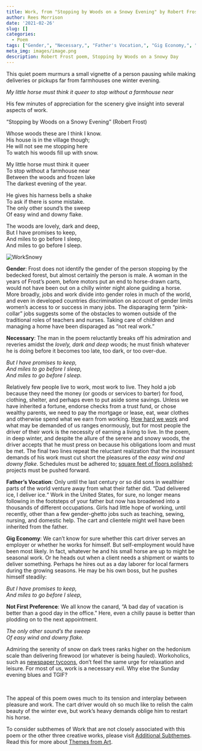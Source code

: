 ```yaml
---
title: Work, from "Stopping by Woods on a Snowy Evening" by Robert Frost
author: Rees Morrison
date: '2021-02-26'
slug: []
categories:
  - Poem
tags: ["Gender,", "Necessary,", "Father's Vocation,", "Gig Economy,", "Not First Preference", ]
meta_img: images/image.png
description: Robert Frost poem, Stopping by Woods on a Snowy Day
---
```


This quiet poem murmurs a small vignette of a person pausing while making deliveries or pickups far from farmhouses one winter evening.   

*My little horse must think it queer*
*to stop without a farmhouse near*

His few minutes of appreciation for the scenery give insight into several aspects of work.  


“Stopping by Woods on a Snowy Evening” (Robert Frost)

Whose woods these are I think I know.     
His house is in the village though;     
He will not see me stopping here     
To watch his woods fill up with snow.     

My little horse must think it queer     
To stop without a farmhouse near    
Between the woods and frozen lake     
The darkest evening of the year.     

He gives his harness bells a shake     
To ask if there is some mistake.     
The only other sound’s the sweep    
Of easy wind and downy flake.     

The woods are lovely, dark and deep,     
But I have promises to keep,     
And miles to go before I sleep,     
And miles to go before I sleep.  


![WorkSnowy](/media/WorkSnowy.jpeg)

**Gender**: Frost does not identify the gender of the person stopping by the bedecked forest, but almost certainly the person is male. A woman in the years of Frost’s poem, before motors put an end to horse-drawn carts, would not have been out on a chilly winter night alone guiding a horse.  More broadly, jobs and work divide into gender roles in much of the world, and even in developed countries discrimination on account of gender limits women’s access to or success in many jobs.  The disparaging term “pink-collar” jobs suggests some of the obstacles to women outside of the traditional roles of teachers and nurses.  Taking care of children and managing a home have been disparaged as “not real work.”

**Necessary**:  The man in the poem reluctantly breaks off his admiration and reveries amidst the *lovely, dark and deep* woods; he must finish whatever he is doing before it becomes too late, too dark, or too over-due.

*But I have promises to keep,*   
*And miles to go before I sleep,*   
*And miles to go before I sleep.*

Relatively few people live to work, most work to live.  They hold a job because they need the money (or goods or services to barter) for food, clothing, shelter, and perhaps even to put aside some savings.  Unless we have inherited a fortune, endorse checks from a trust fund, or chose wealthy parents, we need to pay the mortgage or lease, eat, wear clothes and otherwise spend what we earn from working.  [How hard we work](https://themesfromart.com/blog/2021-02-26-workproud/workproud/) and what may be demanded of us ranges enormously, but for most people the driver of their work is the necessity of earning a living to live.  In the poem, in deep winter, and despite the allure of the serene and snowy woods, the driver accepts that he must press on because his obligations loom and must be met.  The final two lines repeat the reluctant realization that the incessant demands of his work must cut short the pleasures of the *easy wind and downy flake*.  Schedules must be adhered to; [square feet of floors polished](https://themesfromart.com/blog/2021-02-26-workscrapers/workscrapers/); projects must be pushed forward.

**Father’s Vocation**:   Only until the last century or so did sons in wealthier parts of the world venture away from what their father did.  “Dad delivered ice, I deliver ice.“  Work in the United States, for sure, no longer means following in the footsteps of your father but now has broadened into a thousands of different occupations.  Girls had little hope of working, until recently, other than a few gender-ghetto jobs such as teaching, sewing, nursing, and domestic help.  The cart and clientele might well have been inherited from the father.

**Gig Economy**:  We can’t know for sure whether this cart driver serves an employer or whether he works for himself.  But self-employment would have been most likely.  In fact, whatever he and his small horse are up to might be seasonal work.  Or he heads out when a client needs a shipment or wants to deliver something.  Perhaps he hires out as a day laborer for local farmers during the growing seasons.   He may be his own boss, but he pushes himself steadily:

*But I have promises to keep,*   
*And miles to go before I sleep,*   

**Not First Preference**:   We all know the canard, “A bad day of vacation is better than a good day in the office.”   Here, even a chilly pause is better than plodding on to the next appointment.

*The only other sound’s the sweep*   
*Of easy wind and downy flake.*   

Admiring the serenity of snow on dark trees ranks higher on the hedonism scale than delivering firewood (or whatever is being hauled).  Workoholics, such as [newspaper tycoons](https://themesfromart.com/blog/2021-02-26-workkane/workkane/), don’t feel the same urge for relaxation and leisure.  For most of us, work is a necessary evil.  Why else the Sunday evening blues and TGIF?

&nbsp;

The appeal of this poem owes much to its tension and interplay between pleasure and work.  The cart driver would oh so much like to relish the calm beauty of the winter eve, but work’s heavy demands oblige him to restart his horse.

To consider subthemes of Work that are not closely associated with this poem or the other three creative works, please visit [Additional Subthemes](https://themesfromart.com/blog/2021-02-26-workadditional/workperspective/).   Read this for more about [Themes from Art](http://bit.ly/3sRXopI).
